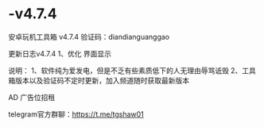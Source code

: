 # -v4.7.4
安卓玩机工具箱 v4.7.4
验证码：diandianguanggao

更新日志v4.7.4
1、优化 界面显示

说明： 1、软件纯为爱发电，但是不乏有些素质低下的人无理由辱骂诋毁 2、工具箱版本以及验证码不定时更新，加入频道随时获取最新版本  

AD 广告位招租

telegram官方群聊：https://t.me/tgshaw01
